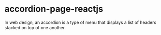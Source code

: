 # accordion-page-reactjs
 In web design, an accordion is a type of menu that displays a list of headers stacked on top of one another.
